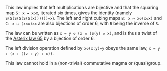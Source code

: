 This law implies that left multiplications are bijective and that the squaring map `S: x ↦ x◇x`, iterated six times, gives the identity (namely `S(S(S(S(S(S(x))))))=x`).  The left and right cubing maps `B: x ↦ x◇(x◇x)` and `C: x ↦ (x◇x)◇x` are also bijections of order 6, with `B` being the inverse of `S`.

The law can be written as `x = y ◇ (x ◇ (S(y) ◇ x)`, and is thus a twist of the [Asterix law 65](https://teorth.github.io/equational_theories/implications/?65) by a bijection of order 6.

The left division operation defined by `x◇(x:y)=y` obeys the same law, `x = y : (x : ((z : y) : x))`.

This law cannot hold in a (non-trivial) commutative magma or (quasi)group.
